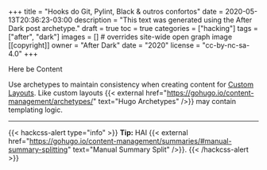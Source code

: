 +++
title = "Hooks do Git, Pylint, Black & outros confortos"
date = 2020-05-13T20:36:23-03:00
description = "This text was generated using the After Dark post archetype."
draft = true
toc = true
categories = ["hacking"]
tags = ["after", "dark"]
images = [] # overrides site-wide open graph image
[[copyright]]
  owner = "After Dark"
  date = "2020"
  license = "cc-by-nc-sa-4.0"
+++

Here be Content

Use archetypes to maintain consistency when creating content for [Custom Layouts](http://localhost:1414/feature/custom-layouts). Like custom layouts {{< external href="https://gohugo.io/content-management/archetypes/" text="Hugo Archetypes" />}} may contain templating logic.

<!--more-->

---

{{< hackcss-alert type="info" >}}
<strong>Tip:</strong> HAI {{< external href="https://gohugo.io/content-management/summaries/#manual-summary-splitting" text="Manual Summary Split" />}}.
{{< /hackcss-alert >}}


